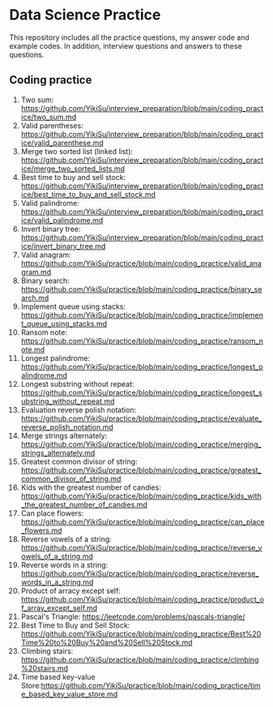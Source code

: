 # Data Science Practice
This repository includes all the practice questions, my answer code and example codes. In addition, interview questions and answers to these questions.

## Coding practice
1. Two sum: https://github.com/YikiSu/interview_preparation/blob/main/coding_practice/two_sum.md
2. Valid parentheses: https://github.com/YikiSu/interview_preparation/blob/main/coding_practice/valid_parenthese.md
3. Merge two sorted list (linked list): https://github.com/YikiSu/interview_preparation/blob/main/coding_practice/merge_two_sorted_lists.md
4. Best time to buy and sell stock: https://github.com/YikiSu/interview_preparation/blob/main/coding_practice/best_time_to_buy_and_sell_stock.md
5. Valid palindrome: https://github.com/YikiSu/interview_preparation/blob/main/coding_practice/valid_palindrome.md
6. Invert binary tree: https://github.com/YikiSu/interview_preparation/blob/main/coding_practice/invert_binary_tree.md
7. Valid anagram: https://github.com/YikiSu/practice/blob/main/coding_practice/valid_anagram.md
8. Binary search: https://github.com/YikiSu/practice/blob/main/coding_practice/binary_search.md
9. Implement queue using stacks: https://github.com/YikiSu/practice/blob/main/coding_practice/implement_queue_using_stacks.md
10. Ransom note: https://github.com/YikiSu/practice/blob/main/coding_practice/ransom_note.md
11. Longest palindrome: https://github.com/YikiSu/practice/blob/main/coding_practice/longest_palindrome.md
12. Longest substring without repeat: https://github.com/YikiSu/practice/blob/main/coding_practice/longest_substring_without_repeat.md
13. Evaluation reverse polish notation: https://github.com/YikiSu/practice/blob/main/coding_practice/evaluate_reverse_polish_notation.md
14. Merge strings alternately: https://github.com/YikiSu/practice/blob/main/coding_practice/merging_strings_alternately.md
15. Greatest common divisor of string: https://github.com/YikiSu/practice/blob/main/coding_practice/greatest_common_divisor_of_string.md
16. Kids with the greatest number of candies: https://github.com/YikiSu/practice/blob/main/coding_practice/kids_with_the_greatest_number_of_candies.md
17. Can place flowers: https://github.com/YikiSu/practice/blob/main/coding_practice/can_place_flowers.md
18. Reverse vowels of a string: https://github.com/YikiSu/practice/blob/main/coding_practice/reverse_vowels_of_a_string.md
19. Reverse words in a string: https://github.com/YikiSu/practice/blob/main/coding_practice/reverse_words_in_a_string.md
20. Product of arracy except self: https://github.com/YikiSu/practice/blob/main/coding_practice/product_of_array_except_self.md
21. Pascal's Triangle: https://leetcode.com/problems/pascals-triangle/
22. Best Time to Buy and Sell Stock: https://github.com/YikiSu/practice/blob/main/coding_practice/Best%20Time%20to%20Buy%20and%20Sell%20Stock.md
23. Climbing stairs: https://github.com/YikiSu/practice/blob/main/coding_practice/climbing%20stairs.md
24. Time based key-value Store:https://github.com/YikiSu/practice/blob/main/coding_practice/time_based_key_value_store.md
